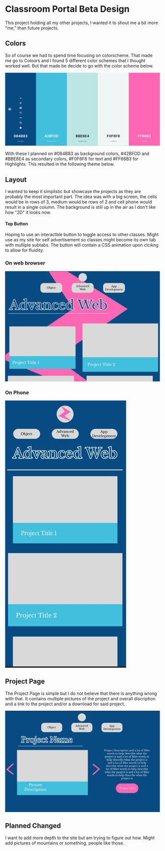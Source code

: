 # Classroom Portal Beta Design

This project holding all my other projects, I wanted it to shout me a bit more "me," than future projects. 

## Colors 

So of course we had to spend time focusing on colorscheme.  That made me go to Coloors and I found 5 different color schemes that I thought worked well.  But that made be decide to go with the color scheme below.

![Color Scheme](../ColorSchemes/Blue%20and%20Pink.jpg "Choosen Colors")

With these I planned on #084B83 as background colors, #42BFDD and #BBE6E4 as secondary colors, #F0F6F6 for text and #FF66B3 for Highlights.  This resulted in the following theme below.

## Layout

I wanted to keep it simplistic but showcase the projects as they are probably the most important part.  The idea was with a big screen, the cells would be in rows of 3, medium would be rows of 2 and cell phone would result in a single column. The background is still up in the air as I don't like how "2D" it looks now.

#### Top Button

Hoping to use an interactble button to toggle access to other classes.  Might use as my site for self advertisement so classes might become its own tab with mutliple subtabs.  The button will contain a CSS animation upon clcikng to allow for fluidity.

### On web browser

![Browser](../Milestone1/WebPage.jpg "Normal Web Page")

### On Phone

![Phone](../Milestone1/Phone.jpg "Phone Page")

## Project Page

The Project Page is simple but I do not believe that there is anything wrong with that.  It contains multiple pictures of the project and overall discription and a link to the project and/or a download for said project.

![Project](../Milestone1/ProjectPage.jpg "Project Page")


## Planned Changed

I want to add more depth to the site but am trying to figure out how.  Might add pictures of mountains or something, people like those.